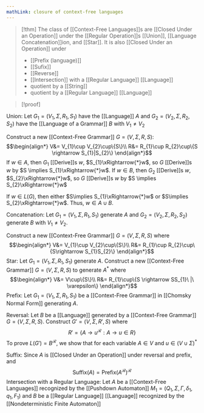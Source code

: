 ```yaml
---
mathLink: closure of context-free languages
---
```

>[!thm]
>The class of [[Context-Free Languages]]s are [[Closed Under an Operation]] under the [[Regular Operation]]s [[Union]], [[Language Concatenation]]ion, and [[Star]]. It is also [[Closed Under an Operation]] under 
>- [[Prefix (language)]]
>- [[Sufix]]
>- [[Reverse]]
>- [[Intersection]] with a [[Regular Language]] [[Language]]
>- quotient by a [[String]]
>- quotient by a [[Regular Language]] [[Language]]

>[!proof]

Union: 
Let $G_{1}=(V_{1},\Sigma,R_{1},S_{1})$ have the [[Language]] $A$ and $G_{2}=(V_{2},\Sigma,R_{2},S_{2})$ have the [[Language of a Grammar]] $B$ with $V_{1}≠V_{2}$

Construct a new [[Context-Free Grammar]] $G=(V,\Sigma,R,S)$: $$\begin{align*}
V&= V_{1}\cup V_{2}\cup\{S\}\\
R&= R_{1}\cup R_{2}\cup\{S \rightarrow S_{1}|S_{2}\}
\end{align*}$$
If $w\in A$, then $G_{1}$ [[Derive]]s $w$, $S_{1}\xRightarrow{*}w$, so $G$ [[Derive]]s $w$ by $S \implies S_{1}\xRightarrow{*}w$.
If $w\in B$, then $G_{2}$ [[Derive]]s $w$, $S_{2}\xRightarrow{*}w$, so $G$ [[Derive]]s $w$ by $S \implies S_{2}\xRightarrow{*}w$

If $w\in L(G)$, then either $S\implies S_{1}\xRightarrow{*}w$ or $S\implies S_{2}\xRightarrow{*}w$. Thus, $w\in A\cup B$.

Concatenation:
Let $G_{1}=(V_{1},\Sigma,R_{1},S_{1})$ generate $A$ and $G_{2}=(V_{2},\Sigma,R_{2},S_{2})$ generate $B$ with $V_{1}≠V_{2}$.

Construct a new [[Context-Free Grammar]] $G=(V,\Sigma,R,S)$ where $$\begin{align*}
V&= V_{1}\cup V_{2}\cup\{S\}\\
R&= R_{1}\cup R_{2}\cup\{S\rightarrow S_{1}S_{2}\}
\end{align*}$$
Star:
Let $G_{1}=(V_{1},\Sigma,R_{1},S_{1})$ generate $A$. Construct a new [[Context-Free Grammar]] $G=(V,\Sigma,R,S)$ to generate $A^*$ where $$\begin{align*}
V&= V\cup\{S\}\\
R&= R_{1}\cup\{S \rightarrow SS_{1}\ |\ \varepsilon\}
\end{align*}$$
Prefix:
Let $G_{1}=(V_{1},\Sigma,R_{1},S_{1})$ be a [[Context-Free Grammar]] in [[Chomsky Normal Form]] generating $A$. 

Reversal:
Let $B$ be a [[Language]] generated by a [[Context-Free Grammar]] $G=(V,\Sigma,R,S)$. Construct $G'=(V,\Sigma,R',S)$ where $$R'=\{A \rightarrow u^{\mathcal{R}}:A\rightarrow u\in R\}$$
To prove $L(G')=B^\mathcal{R}$, we show that for each variable $A\in V$ and $u\in (V\cup\Sigma)^{*}$

Suffix:
Since $A$ is [[Closed Under an Operation]] under reversal and prefix, and $$\text{Suffix}(A)=\text{Prefix}(A^\mathcal{R})^\mathcal{R}$$ 
Intersection with a Regular Language:
Let $A$ be a [[Context-Free Languages]] recognized by the [[Pushdown Automaton]] $M_{1}=(Q_{1},\Sigma,\Gamma,\delta_{1},q_{1},F_{1})$ and $B$ be a [[Regular Language]] [[Language]] recognized by the [[Nondeterministic Finite Automaton]] 